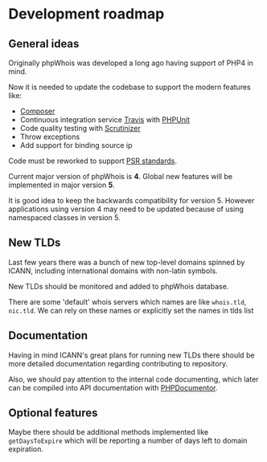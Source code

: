 Development roadmap
===================

General ideas
-------------
Originally phpWhois was developed a long ago having support of PHP4 in mind.

Now it is needed to update the codebase to support the modern features like:

-  [Composer](https://getcomposer.org/ "Composer")
-  Continuous integration service [Travis](https://travis-ci.org/ "Travis") 
  with [PHPUnit](https://phpunit.de/ "PHPUnit")
-  Code quality testing with [Scrutinizer](https://scrutinizer-ci.com "Scrutinizer")
-  Throw exceptions
-  Add support for binding source ip

Code must be reworked to support 
[PSR standards](http://www.php-fig.org/ "PSR standards").

Current major version of phpWhois is **4**. Global new features will be 
implemented in major version **5**.

It is good idea to keep the backwards compatibility for version 5. However 
applications using version 4 may need to be updated because of using 
namespaced classes in version 5.

New TLDs
--------
Last few years there was a bunch of new top-level domains spinned by ICANN, 
including international domains with non-latin symbols.

New TLDs should be monitored and added to phpWhois database.

There are some 'default' whois servers which names are like `whois.tld`, 
`nic.tld`. We can rely on these names or explicitly set the names in tlds list

Documentation
-------------
Having in mind ICANN's great plans for running new TLDs there should be more 
detailed documentation regarding contributing to repository.

Also, we should pay attention to the internal code documenting, which later 
can be compiled into API documentation with 
[PHPDocumentor](http://www.phpdoc.org/ "PHPDocumentor").

Optional features
-----------------
Maybe there should be additional methods implemented like `getDaysToExpire` 
which will be reporting a number of days left to domain expiration.
